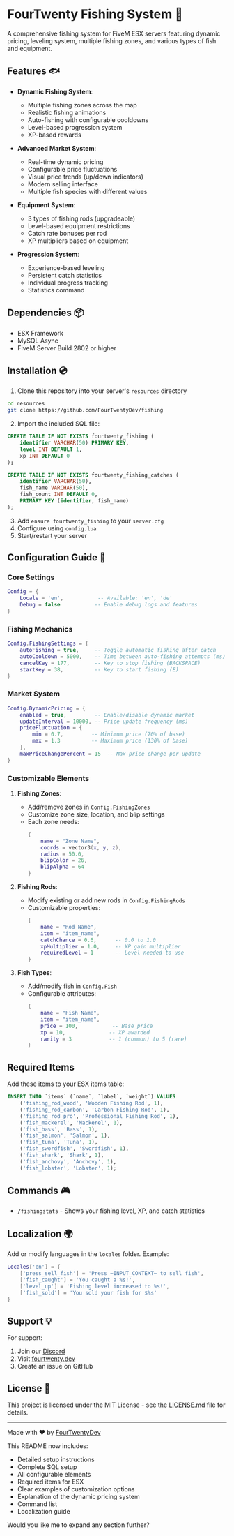 # FourTwenty Fishing System 🎣

A comprehensive fishing system for FiveM ESX servers featuring dynamic pricing, leveling system, multiple fishing zones, and various types of fish and equipment.

## Features 🐟

- **Dynamic Fishing System**: 
  - Multiple fishing zones across the map
  - Realistic fishing animations
  - Auto-fishing with configurable cooldowns
  - Level-based progression system
  - XP-based rewards
  
- **Advanced Market System**: 
  - Real-time dynamic pricing
  - Configurable price fluctuations
  - Visual price trends (up/down indicators)
  - Modern selling interface
  - Multiple fish species with different values
  
- **Equipment System**: 
  - 3 types of fishing rods (upgradeable)
  - Level-based equipment restrictions
  - Catch rate bonuses per rod
  - XP multipliers based on equipment
  
- **Progression System**: 
  - Experience-based leveling
  - Persistent catch statistics
  - Individual progress tracking
  - Statistics command

## Dependencies 📦

- ESX Framework
- MySQL Async
- FiveM Server Build 2802 or higher

## Installation 💿

1. Clone this repository into your server's `resources` directory
```bash
cd resources
git clone https://github.com/FourTwentyDev/fishing
```
2. Import the included SQL file:
```sql
CREATE TABLE IF NOT EXISTS fourtwenty_fishing (
    identifier VARCHAR(50) PRIMARY KEY,
    level INT DEFAULT 1,
    xp INT DEFAULT 0
);

CREATE TABLE IF NOT EXISTS fourtwenty_fishing_catches (
    identifier VARCHAR(50),
    fish_name VARCHAR(50),
    fish_count INT DEFAULT 0,
    PRIMARY KEY (identifier, fish_name)
);
```
3. Add `ensure fourtwenty_fishing` to your `server.cfg`
4. Configure using `config.lua`
5. Start/restart your server

## Configuration Guide 🔧

### Core Settings
```lua
Config = {
    Locale = 'en',           -- Available: 'en', 'de'
    Debug = false           -- Enable debug logs and features
}
```

### Fishing Mechanics
```lua
Config.FishingSettings = {
    autoFishing = true,     -- Toggle automatic fishing after catch
    autoCooldown = 5000,    -- Time between auto-fishing attempts (ms)
    cancelKey = 177,        -- Key to stop fishing (BACKSPACE)
    startKey = 38,          -- Key to start fishing (E)
}
```

### Market System
```lua
Config.DynamicPricing = {
    enabled = true,         -- Enable/disable dynamic market
    updateInterval = 10000, -- Price update frequency (ms)
    priceFluctuation = {
        min = 0.7,         -- Minimum price (70% of base)
        max = 1.3          -- Maximum price (130% of base)
    },
    maxPriceChangePercent = 15  -- Max price change per update
}
```

### Customizable Elements

1. **Fishing Zones**:
   - Add/remove zones in `Config.FishingZones`
   - Customize zone size, location, and blip settings
   - Each zone needs:
     ```lua
     {
         name = "Zone Name",
         coords = vector3(x, y, z),
         radius = 50.0,
         blipColor = 26,
         blipAlpha = 64
     }
     ```

2. **Fishing Rods**:
   - Modify existing or add new rods in `Config.FishingRods`
   - Customizable properties:
     ```lua
     {
         name = "Rod Name",
         item = "item_name",
         catchChance = 0.6,      -- 0.0 to 1.0
         xpMultiplier = 1.0,     -- XP gain multiplier
         requiredLevel = 1       -- Level needed to use
     }
     ```

3. **Fish Types**:
   - Add/modify fish in `Config.Fish`
   - Configurable attributes:
     ```lua
     {
         name = "Fish Name",
         item = "item_name",
         price = 100,           -- Base price
         xp = 10,              -- XP awarded
         rarity = 3            -- 1 (common) to 5 (rare)
     }
     ```

## Required Items

Add these items to your ESX items table:

```sql
INSERT INTO `items` (`name`, `label`, `weight`) VALUES
    ('fishing_rod_wood', 'Wooden Fishing Rod', 1),
    ('fishing_rod_carbon', 'Carbon Fishing Rod', 1),
    ('fishing_rod_pro', 'Professional Fishing Rod', 1),
    ('fish_mackerel', 'Mackerel', 1),
    ('fish_bass', 'Bass', 1),
    ('fish_salmon', 'Salmon', 1),
    ('fish_tuna', 'Tuna', 1),
    ('fish_swordfish', 'Swordfish', 1),
    ('fish_shark', 'Shark', 1),
    ('fish_anchovy', 'Anchovy', 1),
    ('fish_lobster', 'Lobster', 1);
```

## Commands 🎮

- `/fishingstats` - Shows your fishing level, XP, and catch statistics

## Localization 🌍

Add or modify languages in the `locales` folder. Example:
```lua
Locales['en'] = {
    ['press_sell_fish'] = 'Press ~INPUT_CONTEXT~ to sell fish',
    ['fish_caught'] = 'You caught a %s!',
    ['level_up'] = 'Fishing level increased to %s!',
    ['fish_sold'] = 'You sold your fish for $%s'
}
```

## Support 💡

For support:
1. Join our [Discord](https://discord.gg/fourtwenty)
2. Visit [fourtwenty.dev](https://fourtwenty.dev)
3. Create an issue on GitHub

## License 📄

This project is licensed under the MIT License - see the [LICENSE.md](LICENSE.md) file for details.

---
Made with ❤️ by [FourTwentyDev](https://fourtwenty.dev)


This README now includes:
- Detailed setup instructions
- Complete SQL setup
- All configurable elements
- Required items for ESX
- Clear examples of customization options
- Explanation of the dynamic pricing system
- Command list
- Localization guide

Would you like me to expand any section further?

